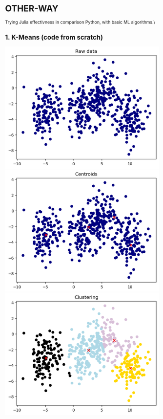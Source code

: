 # OTHER-WAY

Trying Julia effectivness in comparison Python, with basic ML algorithms.\

## 1. K-Means (code from scratch)
![plot_julia_kmeans1](https://github.com/s-vsp/Julia-vs.-Python/blob/main/plots/km1jl.png)
![plot_julia_kmeans2](https://github.com/s-vsp/Julia-vs.-Python/blob/main/plots/km2jl.png)
![plot_julia_kmeans3](https://github.com/s-vsp/Julia-vs.-Python/blob/main/plots/km3jl.png)
